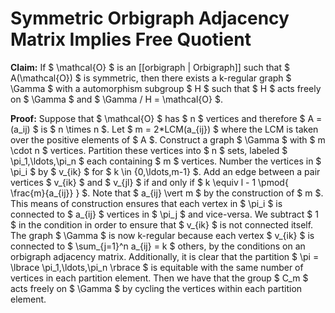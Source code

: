 Symmetric Orbigraph Adjacency Matrix Implies Free Quotient
==========================================================

**Claim:** If $ \mathcal{O} $ is an [[orbigraph | Orbigraph]] such that $ A(\mathcal{O}) $ is symmetric, then there exists a k-regular graph $ \Gamma $ with a automorphism subgroup $ H $ such that $ H $ acts freely on $ \Gamma $ and $ \Gamma / H = \mathcal{O} $.

**Proof:** Suppose that $ \mathcal{O} $ has $ n $ vertices and therefore $ A = (a_ij) $ is $ n \times n $. Let $ m = 2*LCM(a_{ij}) $ where the LCM is taken over the positive elements of $ A $. Construct a graph $ \Gamma $ with $ m \cdot n $ vertices. Partition these vertices into $ n $ sets, labeled $ \pi_1,\ldots,\pi_n $ each containing $ m $ vertices. Number the vertices in $ \pi_i $ by $ v_{ik} $ for $ k \in {0,\ldots,m-1} $. Add an edge between a pair vertices $ v_{ik} $ and $ v_{jl} $ if and only if $ k \equiv l - 1 \pmod{ \frac{m}{a_{ij}} }  $. Note that $ a_{ij} \vert m $ by the construction of $ m $. This means of construction ensures that each vertex in $ \pi_i $ is connected to $ a_{ij} $ vertices in $ \pi_j $ and vice-versa. We subtract $ 1 $ in the condition in order to ensure that $ v_{ik} $ is not connected itself. The graph $ \Gamma $ is now k-regular because each vertex $ v_{ik} $ is connected to $ \sum_{j=1}^n a_{ij} = k $ others, by the conditions on an orbigraph adjacency matrix. Additionally, it is clear that the partition $ \pi = \lbrace \pi_1,\ldots,\pi_n \rbrace $ is equitable with the same number of vertices in each partition element. Then we have that the group $ C_m $ acts freely on $ \Gamma $ by cycling the vertices within each partition element.
